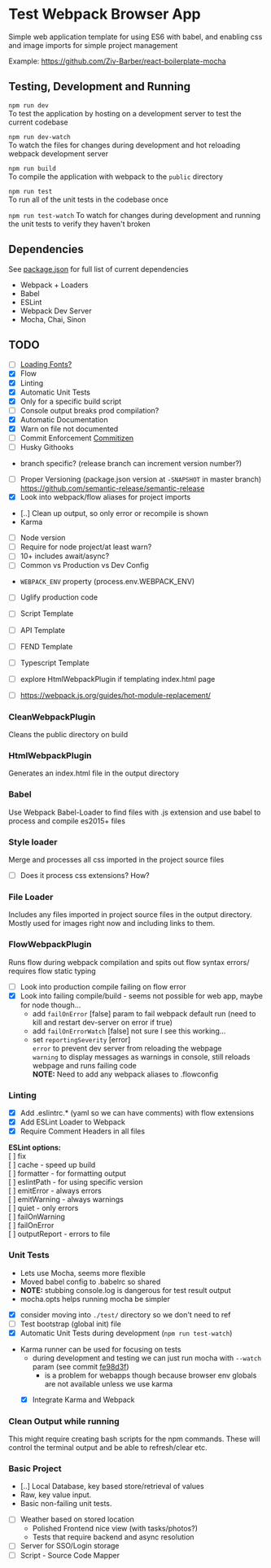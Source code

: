 # Test Webpack Browser App

Simple web application template for using ES6 with babel, and enabling css and image imports for simple project management

Example: https://github.com/Ziv-Barber/react-boilerplate-mocha

## Testing, Development and Running

`npm run dev`  
To test the application by hosting on a development server to test the current codebase

`npm run dev-watch`  
To watch the files for changes during development and hot reloading webpack
development server

`npm run build`  
To compile the application with webpack to the `public` directory

`npm run test`  
To run all of the unit tests in the codebase once

`npm run test-watch`
To watch for changes during development and running the unit tests to verify they haven't broken


## Dependencies
See [package.json](package.json#L18) for full list of current dependencies
 - Webpack + Loaders
 - Babel
 - ESLint
 - Webpack Dev Server
 - Mocha, Chai, Sinon


## TODO
 - [ ] [Loading Fonts?](https://webpack.js.org/guides/asset-management/#loading-fonts)  
 - [x] Flow  
 - [x] Linting  
 - [x] Automatic Unit Tests  
  - [x] Only for a specific build script
  - [ ] Console output breaks prod compilation?  
 - [x] Automatic Documentation  
  - [x] Warn on file not documented  
 - [ ] Commit Enforcement [Commitizen](http://commitizen.github.io/cz-cli/)
 - [ ] Husky Githooks  
  - branch specific? (release branch can increment version number?)  
 - [ ] Proper Versioning (package.json version at `-SNAPSHOT` in master branch) https://github.com/semantic-release/semantic-release    
 - [x] Look into webpack/flow aliases for project imports  
 - [..] Clean up output, so only error or recompile is shown  
  - Karma
 - [ ] Node version  
  - [ ] Require for node project/at least warn?  
  - [ ] 10+ includes await/async?  
 - [ ] Common vs Production vs Dev Config  
  - `WEBPACK_ENV` property (process.env.WEBPACK_ENV)
 - [ ] Uglify production code  


 - [ ] Script Template  
 - [ ] API Template  
 - [ ] FEND Template  
 - [ ] Typescript Template   
 - [ ] explore HtmlWebpackPlugin if templating index.html page  
 - [ ] https://webpack.js.org/guides/hot-module-replacement/  


### CleanWebpackPlugin
Cleans the public directory on build

### HtmlWebpackPlugin
Generates an index.html file in the output directory

### Babel
Use Webpack Babel-Loader to find files with .js extension and use babel to process and compile es2015+ files

### Style loader
Merge and processes all css imported in the project source files  
 - [ ] Does it process css extensions? How?

### File Loader
Includes any files imported in project source files in the output directory. Mostly used for images right now and including links to them.


### FlowWebpackPlugin
Runs flow during webpack compilation and spits out flow syntax errors/ requires flow static typing  
  - [ ] Look into production compile failing on flow error  
  - [x] Look into failing compile/build - seems not possible for web app, maybe for node though...   
    - add `failOnError` [false] param to fail webpack default run (need to kill and restart dev-server on error if true)  
    - add `failOnErrorWatch` [false] not sure I see this working...
    - set `reportingSeverity` [error]  
      `error` to prevent dev server from reloading the webpage  
      `warning` to display messages as warnings in console, still reloads webpage and runs failing code  
**NOTE:** Need to add any webpack aliases to .flowconfig  

### Linting  
 - [x] Add .eslintrc.* (yaml so we can have comments) with flow extensions   
 - [x] Add ESLint Loader to Webpack  
  - [x] Require Comment Headers in all files  

**ESLint options:**  
  [ ] fix  
  [ ] cache - speed up build  
  [ ] formatter - for formatting output  
  [ ] eslintPath - for using specific version  
  [ ] emitError - always errors  
  [ ] emitWarning - always warnings  
  [ ] quiet - only errors  
  [ ] failOnWarning  
  [ ] failOnError  
  [ ] outputReport - errors to file  

### Unit Tests
 - Lets use Mocha, seems more flexible  
 - Moved babel config to .babelrc so shared  
 - **NOTE:** stubbing console.log is dangerous for test result output  
 - mocha.opts helps running mocha be simpler  
  - [x] consider moving into `./test/` directory so we don't need to ref  
 - [ ] Test bootstrap (global init) file  
 - [x] Automatic Unit Tests during development (`npm run test-watch`)
  - Karma runner can be used for focusing on tests
    - during development and testing we can just run mocha with `--watch` param (see commit [fe98d3f](https://github.com/devlinjunker/basic.webpack/commit/fe98d3f8434fc770b191638ccc323fa7d9f04c83))
      - is a problem for webapps though because browser env globals are not available unless we use karma
    - [x] Integrate Karma and Webpack


### Clean Output while running
  This might require creating bash scripts for the npm commands. These will control the terminal output and be able to refresh/clear etc.


### Basic Project
 - [..] Local Database, key based store/retrieval of values
  - Raw, key value input.
  - Basic non-failing unit tests.
  - [ ] Weather based on stored location
    - Polished Frontend nice view (with tasks/photos?)
    - Tests that require backend and async resolution
 - [ ] Server for SSO/Login storage
 - [ ] Script -  Source Code Mapper
